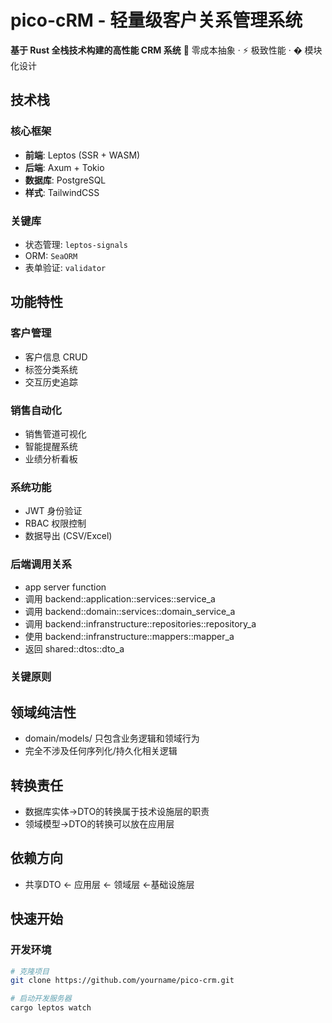 # pico-cRM - 轻量级客户关系管理系统

**基于 Rust 全栈技术构建的高性能 CRM 系统**
🚀 零成本抽象 · ⚡ 极致性能 · � 模块化设计

## 技术栈

### 核心框架
- **前端**: Leptos (SSR + WASM)
- **后端**: Axum + Tokio
- **数据库**: PostgreSQL
- **样式**: TailwindCSS

### 关键库
- 状态管理: `leptos-signals`
- ORM: `SeaORM`
- 表单验证: `validator`

## 功能特性

### 客户管理
- 客户信息 CRUD
- 标签分类系统
- 交互历史追踪

### 销售自动化
- 销售管道可视化
- 智能提醒系统
- 业绩分析看板

### 系统功能
- JWT 身份验证
- RBAC 权限控制
- 数据导出 (CSV/Excel)

### 后端调用关系
- app server function
- 调用 backend::application::services::service_a
- 调用 backend::domain::services::domain_service_a
- 调用 backend::infranstructure::repositories::repository_a
- 使用 backend::infranstructure::mappers::mapper_a
- 返回 shared::dtos::dto_a

### 关键原则
## 领域纯洁性
- domain/models/ 只包含业务逻辑和领域行为
- 完全不涉及任何序列化/持久化相关逻辑
## 转换责任
- 数据库实体->DTO的转换属于技术设施层的职责
- 领域模型->DTO的转换可以放在应用层
## 依赖方向
- 共享DTO <- 应用层 <- 领域层 <-基础设施层

## 快速开始

### 开发环境
```bash
# 克隆项目
git clone https://github.com/yourname/pico-crm.git

# 启动开发服务器
cargo leptos watch

